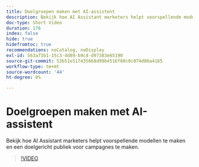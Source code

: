 ```yaml
---
title: Doelgroepen maken met AI-assistent
description: Bekijk hoe AI Assistant marketers helpt voorspellende modellen te maken en een doelgericht publiek voor campagnes te maken.
doc-type: Short Video
duration: 176
index: false
hide: true
hidefromtoc: true
recommendations: noCatalog, noDisplay
exl-id: 563a73b1-15c3-4d89-b9c4-d97383e65190
source-git-commit: 53b51e517435668d99b4516f80c0c074d06a4165
workflow-type: tm+mt
source-wordcount: '44'
ht-degree: 0%

---
```


# Doelgroepen maken met AI-assistent

Bekijk hoe AI Assistant marketers helpt voorspellende modellen te maken en een doelgericht publiek voor campagnes te maken.

<!-- 62_OS512_3442427_175_creating-targeted-audiences-with-ai-assistant -->
>[!VIDEO](https://video.tv.adobe.com/v/3458186/?learn=on&enablevpops=true)
